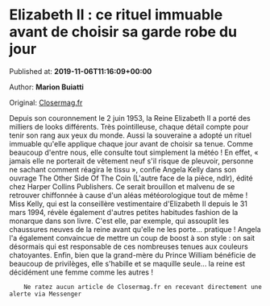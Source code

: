 
# Elizabeth II : ce rituel immuable avant de choisir sa garde robe du jour

Published at: **2019-11-06T11:16:09+00:00**

Author: **Marion Buiatti**

Original: [Closermag.fr](https://www.closermag.fr/royautes/elizabeth-ii-ce-rituel-immuable-avant-de-choisir-sa-garde-robe-du-jour-1045490)

Depuis son couronnement le 2 juin 1953, la Reine Elizabeth II a porté des milliers de looks différents. Très pointilleuse, chaque détail compte pour tenir son rang aux yeux du monde. Aussi la souveraine a adopté un rituel immuable qu'elle applique chaque jour avant de choisir sa tenue. Comme beaucoup d'entre nous, elle consulte tout simplement la météo ! En effet, « jamais elle ne porterait de vêtement neuf s'il risque de pleuvoir, personne ne sachant comment réagira le tissu », confie Angela Kelly dans son ouvrage The Other Side Of The Coin (L'autre face de la pièce, ndlr), édité chez Harper Collins Publishers. Ce serait brouillon et malvenu de se retrouver chiffonnée à cause d'un aléas météorologique tout de même !
Miss Kelly, qui est la conseillère vestimentaire d'Elizabeth II depuis le 31 mars 1994, révèle également d'autres petites habitudes fashion de la monarque dans son livre. C'est elle, par exemple, qui assouplit les chaussures neuves de la reine avant qu'elle ne les porte... pratique ! Angela l'a également convaincue de mettre un coup de boost à son style : on sait désormais qui est responsable de ces nombreuses tenues aux couleurs chatoyantes. Enfin, bien que la grand-mère du Prince William bénéficie de beaucoup de privilèges, elle s'habille et se maquille seule... la reine est décidément une femme comme les autres !

        Ne ratez aucun article de Closermag.fr en recevant directement une alerte via Messenger
      
